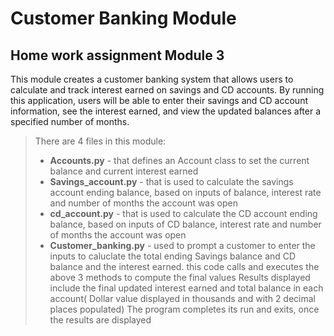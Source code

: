 # Customer Banking Module
## Home work assignment Module 3
This module creates a customer banking system that allows users to calculate and track interest earned on savings and CD accounts. By running this application, users will be able to enter their savings and CD account information, see the interest earned, and view the updated balances after a specified number of months.
>There are 4 files in this module:
> * **Accounts.py** - that  defines an Account class to set the current balance and current interest earned
> * **Savings_account.py** - that is used to calculate the savings account ending balance, based on inputs of balance, interest rate and number of months the account was open
> * **cd_account.py** - that is used to calculate the CD account ending balance, based on inputs of CD balance, interest rate and number of months the account was open
> * **Customer_banking.py** - used to prompt a customer to enter the inputs to caluclate the total ending Savings balance and CD balance and the interest earned. this code calls and  executes the above 3 methods to compute the final values
Results displayed include the final updated interest earned and total balance in each account( Dollar value displayed in thousands and  with 2 decimal places populated)
> The program completes its run  and exits, once the results are displayed
